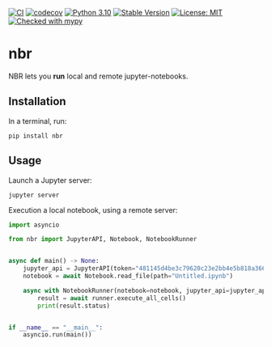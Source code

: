 [![CI](https://github.com/zhivykh/nbr/workflows/CI/badge.svg)](https://github.com/zhivykh/nbr/actions/workflows/main.yml)
[![codecov](https://codecov.io/gh/zhivykh/nbr/branch/main/graph/badge.svg?token=8BQOVVCL6B)](https://codecov.io/gh/zhivykh/nbr)
[![Python 3.10](https://img.shields.io/badge/python-3.10-blue.svg)](https://www.python.org/downloads/release/python-3100/)
[![Stable Version](https://img.shields.io/pypi/v/nbr?color=blue)](https://pypi.org/project/nbr/)
[![License: MIT](https://img.shields.io/badge/License-MIT-yellow.svg)](https://opensource.org/licenses/MIT)
[![Checked with mypy](http://www.mypy-lang.org/static/mypy_badge.svg)](http://mypy-lang.org/)

# nbr
NBR lets you **run** local and remote jupyter-notebooks.

## Installation
In a terminal, run:
```
pip install nbr
```

## Usage

Launch a Jupyter server:
```
jupyter server
```

Execution a local notebook, using a remote server:


```python
import asyncio

from nbr import JupyterAPI, Notebook, NotebookRunner


async def main() -> None:
    jupyter_api = JupyterAPI(token="481145d4be3c79620c23e2bb4e5b818a3669c4e88ea75c35")
    notebook = await Notebook.read_file(path="Untitled.ipynb")

    async with NotebookRunner(notebook=notebook, jupyter_api=jupyter_api) as runner:
        result = await runner.execute_all_cells()
        print(result.status)


if __name__ == "__main__":
    asyncio.run(main())
```